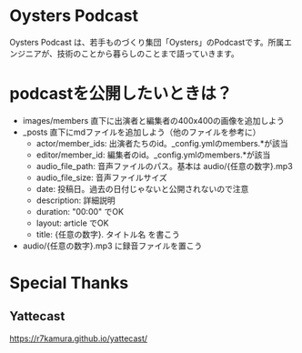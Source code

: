 # Oysters Podcast
Oysters Podcast は、若手ものづくり集団「Oysters」のPodcastです。所属エンジニアが、技術のことから暮らしのことまで語っていきます。

# podcastを公開したいときは？
- images/members 直下に出演者と編集者の400x400の画像を追加しよう
- _posts 直下にmdファイルを追加しよう（他のファイルを参考に）
    - actor/member_ids: 出演者たちのid。_config.ymlのmembers.*が該当
    - editor/member_id: 編集者のid。_config.ymlのmembers.*が該当
    - audio_file_path: 音声ファイルのパス。基本は audio/{任意の数字}.mp3
    - audio_file_size: 音声ファイルサイズ
    - date: 投稿日。過去の日付じゃないと公開されないので注意
    - description: 詳細説明
    - duration: "00:00" でOK
    - layout: article でOK
    - title: {任意の数字}. タイトル名 を書こう
- audio/{任意の数字}.mp3 に録音ファイルを置こう

# Special Thanks

## Yattecast
https://r7kamura.github.io/yattecast/
